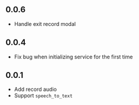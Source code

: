 ## 0.0.6
- Handle exit record modal

## 0.0.4

- Fix bug when initializing service for the first time

## 0.0.1

+ Add record audio
+ Support `speech_to_text`
